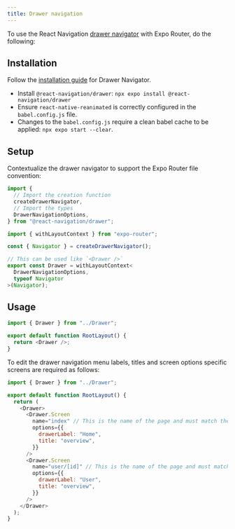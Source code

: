 ```yaml
---
title: Drawer navigation
---
```


To use the React Navigation [drawer navigator](https://reactnavigation.org/docs/drawer-based-navigation) with Expo Router, do the following:

## Installation

Follow the [installation guide](https://reactnavigation.org/docs/drawer-navigator#installation) for Drawer Navigator.

- Install `@react-navigation/drawer`: `npx expo install @react-navigation/drawer`
- Ensure `react-native-reanimated` is correctly configured in the `babel.config.js` file.
- Changes to the `babel.config.js` require a clean babel cache to be applied: `npx expo start --clear`.

## Setup

Contextualize the drawer navigator to support the Expo Router file convention:

```ts title=./Drawer.tsx
import {
  // Import the creation function
  createDrawerNavigator,
  // Import the types
  DrawerNavigationOptions,
} from "@react-navigation/drawer";

import { withLayoutContext } from "expo-router";

const { Navigator } = createDrawerNavigator();

// This can be used like `<Drawer />`
export const Drawer = withLayoutContext<
  DrawerNavigationOptions,
  typeof Navigator
>(Navigator);
```

## Usage

```js title=app/_layout.js
import { Drawer } from "../Drawer";

export default function RootLayout() {
  return <Drawer />;
}
```

To edit the drawer navigation menu labels, titles and screen options specific screens are required as follows:

```js title=app/_layout.js
import { Drawer } from "../Drawer";

export default function RootLayout() {
  return (
    <Drawer>
      <Drawer.Screen
        name="index" // This is the name of the page and must match the url from root
        options={{
          drawerLabel: "Home",
          title: "overview",
        }}
      />
      <Drawer.Screen
        name="user/[id]" // This is the name of the page and must match the url from root
        options={{
          drawerLabel: "User",
          title: "overview",
        }}
      />
    </Drawer>
  );
}
```
